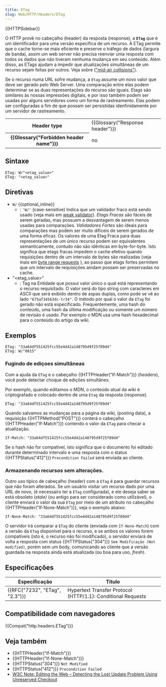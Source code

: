 ```yaml
---
title: ETag
slug: Web/HTTP/Headers/ETag
---
```


{{HTTPSidebar}}

O HTTP provê no cabeçalho (header) da resposta (response), a **`ETag`** que é um identificador para uma versão específica de um recurso. A ETag permite que o cache torne-se mais eficiente e preserve o tráfego de dados (largura de banda), assim um web server não precisa reenviar uma resposta com todos os dados que não tiveram nenhuma mudança em seu conteúdo. Além disso, as ETags ajudam a impedir que atualizações simultâneas de um recurso sejam feitas por outros. Veja sobre (["mid-air collisions"](#Caching_of_unchanged_resources)).

Se o recurso numa URL sofre mudança, a `Etag` assume um novo valor que deve ser gerado pelo Web Server. Uma comparação entre elas podem determinar se as duas representações do recurso são iguais. Etags são similares às nossas impressões digitais, e por isso também podem ser usadas por alguns servidores como um forma de rastreamento. Elas podem ser configuradas a fim de que possam ser persistidas idenfinidamente por um servidor de rastreamento.

<table class="properties">
  <tbody>
    <tr>
      <th scope="row">Header type</th>
      <td>{{Glossary("Response header")}}</td>
    </tr>
    <tr>
      <th scope="row">{{Glossary("Forbidden header name")}}</th>
      <td>no</td>
    </tr>
  </tbody>
</table>

## Sintaxe

```
ETag: W/"<etag_value>"
ETag: "<etag_value>"
```

## Diretivas

- `W/` {{optional_inline}}
  - : `'W/'` (case-sensitive) Indica que um validador fraco está sendo usado (veja mais em [weak validator](/pt-BR/docs/Web/HTTP/Conditional_requests#Weak_validation)). _Etags Fracas_ são fáceis de serem geradas, mas possuem a desvantagem de serem menos usadas para comparações. _Validadores Fortes_ são ideais para comparações mas podem ser muito difíceis de serem gerados de uma forma eficaz. Os valores de uma Etag Fraca para duas representações de um único recurso podem ser equivalentes semanticamente, contudo não são idênticas em byte-for-byte. Isto significa que etags fracas impedem o cache efetivo quando requisições dentro de um intervalo de bytes são realizadas (veja mais em [byte range requests](/pt-BR/docs/Web/HTTP/Headers/Accept-Ranges) ), ao passo que etags fortes permitem que um intervalo de requisições aindam possam ser preservadas no cache.
- "\<etag_value>"
  - : Tag na Entidade que possui valor único o qual está representando o recurso requisitado. O valor será do tipo string com caracteres em ASCII que será exibido dentro de aspas duplas, como pode se vê ao lado `"675af34563dc-tr34"`. O método por qual o valor da `ETag` foi gerado não está especificado. Frequentemente, uma hash do conteúdo, uma hash da última modificação ou somente um número de revisão é usado. Por exemplo o MDN usa uma hash hexadecimal para o conteúdo do artigo da wiki.

## Exemplos

```
ETag: "33a64df551425fcc55e4d42a148795d9f25f89d4"
ETag: W/"0815"
```

### Fugindo de ediçoes simultâneas

Com a ajuda da `ETag` e o cabeçalho {{HTTPHeader("If-Match")}} (_headers_), você pode detectar choque de edições simultânes.

Por exemplo, quando editamos o MDN, o conteúdo atual da wiki é criptografado e colocado dentro de uma `Etag` da resposta (response).

```
ETag: "33a64df551425fcc55e4d42a148795d9f25f89d4"
```

Quando salvamos as mudanças para a página da wiki, (posting data), a requisição {{HTTPMethod("POST")}} conterá o cabeçalho {{HTTPHeader("If-Match")}} contendo o valor da `ETag` para checar a atualização.

```
If-Match: "33a64df551425fcc55e4d42a148795d9f25f89d4"
```

Se o hash não for compatível, isto significa que o documento foi editado durante determinado intervalo e uma resposta com o status {{HTTPStatus("412")}} `Precondition Failed` será enviada ao cliente.

### Armazenando recursos sem alterações.

Outro uso típico de cabeçalho (header) com a `ETag` é para guardar recursos que não foram alterados. Se um usuário visitar um recurso dado por uma URL de novo, (é necessaíro ter a `ETag` configurada), e ele deseja saber se está obsoleto (_stale)_ (ou antigo para ser considerado como utilizável), o cliente enviará o valor da sua `ETag` por meio de um atributo no cabeçalho {{HTTPHeader("If-None-Match")}}, veja o exemplo abaixo:

```
If-None-Match: "33a64df551425fcc55e4d42a148795d9f25f89d4"
```

O servidor irá comparar a `ETag` do cliente (enviada com `If-None-Match`) com a versão da `ETag` disponível para o recurso, e se ambos os valores forem compatíveis (isto é, o recurso não foi modificado), o servidor enviará de volta a resposta com status {{HTTPStatus("304")}} `Sem Modificação (Not modified)`, porém sem um body, comunicando ao cliente que a versão guardada na resposta ainda está atualizada (ou boa para uso, _fresh_).

## Especificações

| Especificação                            | Título                                                       |
| ---------------------------------------- | ------------------------------------------------------------ |
| {{RFC("7232", "ETag", "2.3")}} | Hypertext Transfer Protocol (HTTP/1.1): Conditional Requests |

## Compatibilidade com navegadores

{{Compat("http.headers.ETag")}}

## Veja também

- {{HTTPHeader("If-Match")}}
- {{HTTPHeader("If-None-Match")}}
- {{HTTPStatus("304")}} `Not Modified`
- {{HTTPStatus("412")}} `Precondition Failed`
- [W3C Note: Editing the Web – Detecting the Lost Update Problem Using Unreserved Checkout](https://www.w3.org/1999/04/Editing/)
